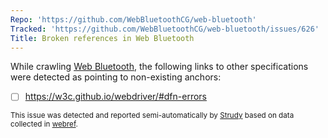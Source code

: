```yaml
---
Repo: 'https://github.com/WebBluetoothCG/web-bluetooth'
Tracked: 'https://github.com/WebBluetoothCG/web-bluetooth/issues/626'
Title: Broken references in Web Bluetooth
---
```


While crawling [Web Bluetooth](https://webbluetoothcg.github.io/web-bluetooth/), the following links to other specifications were detected as pointing to non-existing anchors:
* [ ] https://w3c.github.io/webdriver/#dfn-errors

<sub>This issue was detected and reported semi-automatically by [Strudy](https://github.com/w3c/strudy/) based on data collected in [webref](https://github.com/w3c/webref/).</sub>

